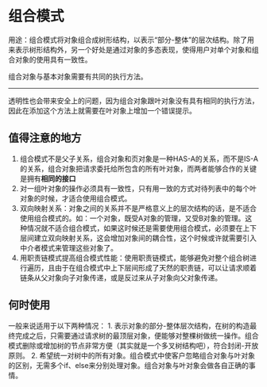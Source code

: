 # 组合模式

用途：组合模式将对象组合成树形结构，以表示“部分-整体”的层次结构。除了用来表示树形结构外，另一个好处是通过对象的多态表现，使得用户对单个对象和组合对象的使用具有一致性。

组合对象与基本对象需要有共同的执行方法。

***

透明性也会带来安全上的问题，因为组合对象跟叶对象没有具有相同的执行方法，因此在添加这个方法上就需要在叶对象上增加一个错误提示。

## 值得注意的地方

1. 组合模式不是父子关系，组合对象和页对象是一种HAS-A的关系，而不是IS-A的关系，组合对象把请求委托给所包含的所有叶对象，而两者能够合作的关键是拥有**相同的接口**
2. 对一组叶对象的操作必须具有一致性，只有用一致的方式对待列表中的每个叶对象的时候，才适合使用组合模式。
3. 双向映射关系：对象之间的关系并不是严格意义上的层次结构的话，是不适合使用组合模式的。如：一个对象，既受A对象的管理，又受B对象的管理。这种情况就不适合组合模式，如果这时候还是需要使用组合模式，必须要在上下层间建立双向映射关系，这会增加对象间的耦合性，这个时候或许就需要引入中介者模式来管理这些对象了。
4. 用职责链模式提高组合模式性能：使用职责链模式，能够避免对整个组合树进行遍历，且由于在组合模式中上下层间形成了天然的职责链，可以让请求顺着链条从父对象向子对象传递，或是反过来从子对象向父对象传递。

## 何时使用

一般来说适用于以下两种情况：
    1. 表示对象的部分-整体层次结构，在树的构造最终完成之后，只需要通过请求树的最顶层对象，便能够对整棵树做统一操作。组合模式删除或增加树的节点非常方便（其实就是一个多叉树结构吧），符合封闭-开放原则。
    2. 希望统一对树中的所有对象。组合模式中使客户忽略组合对象与叶对象的区别，无需多个if、else来分别处理对象。组合对象与叶对象会做各自正确的事情。
